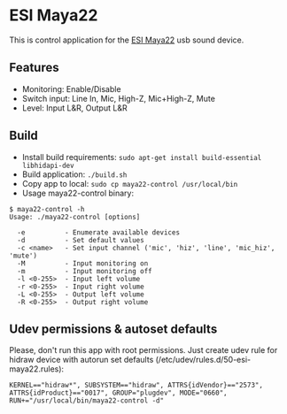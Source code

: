 ESI Maya22
==========

This is control application for the [ESI Maya22](http://www.esi-audio.com/products/maya22usb/) usb sound device.

Features
--------
* Monitoring: Enable/Disable
* Switch input: Line In, Mic, High-Z, Mic+High-Z, Mute
* Level: Input L&R, Output L&R

Build
-----
* Install build requirements: `sudo apt-get install build-essential libhidapi-dev`
* Build application: `./build.sh`
* Copy app to local: `sudo cp maya22-control /usr/local/bin`
* Usage maya22-control binary:
```
$ maya22-control -h
Usage: ./maya22-control [options]

  -e          - Enumerate available devices
  -d          - Set default values
  -c <name>   - Set input channel ('mic', 'hiz', 'line', 'mic_hiz', 'mute')
  -M          - Input monitoring on
  -m          - Input monitoring off
  -l <0-255>  - Input left volume
  -r <0-255>  - Input right volume
  -L <0-255>  - Output left volume
  -R <0-255>  - Output right volume
```

Udev permissions & autoset defaults
-----------------------------------
Please, don't run this app with root permissions.
Just create udev rule for hidraw device with autorun set defaults (/etc/udev/rules.d/50-esi-maya22.rules):
```
KERNEL=="hidraw*", SUBSYSTEM=="hidraw", ATTRS{idVendor}=="2573", ATTRS{idProduct}=="0017", GROUP="plugdev", MODE="0660", RUN+="/usr/local/bin/maya22-control -d"
```
